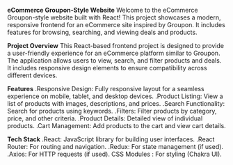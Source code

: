 **eCommerce Groupon-Style Website**
Welcome to the eCommerce Groupon-style website built with React! This project showcases a modern, responsive frontend for an eCommerce site inspired by Groupon. It includes features for browsing, searching, and viewing deals and products.

**Project Overview**
This React-based frontend project is designed to provide a user-friendly experience for an eCommerce platform similar to Groupon. The application allows users to view, search, and filter products and deals. It includes responsive design elements to ensure compatibility across different devices.

**Features**
.Responsive Design: Fully responsive layout for a seamless experience on mobile, tablet, and desktop devices.
.Product Listing: View a list of products with images, descriptions, and prices.
.Search Functionality: Search for products using keywords.
.Filters: Filter products by category, price, and other criteria.
.Product Details: Detailed view of individual products.
.Cart Management: Add products to the cart and view cart details.

**Tech Stack**
.React: JavaScript library for building user interfaces.
.React Router: For routing and navigation.
.Redux: For state management (if used).
.Axios: For HTTP requests (if used).
CSS Modules : For styling (Chakra UI).
